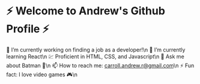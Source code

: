 # ⚡️ Welcome to Andrew's Github Profile ⚡️


🔭 I’m currently working on finding a job as a developer!\n
🌱 I’m currently learning React\n
💹 Proficient in HTML, CSS, and Javascript\n
💬 Ask me about Batman 🦇\n
📫 How to reach me: carroll.andrew.r@gmail.com\n
⚡ Fun fact: I love video games 🎮\n
